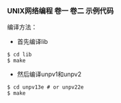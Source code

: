 ### UNIX网络编程 卷一 卷二 示例代码

编译方法：

- 首先编译lib

```shell
$ cd lib
$ make
```

- 然后编译unpv1和unpv2

``` shell
$ cd unpv13e # or unpv22e
$ make
```
